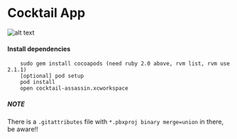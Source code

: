 # Cocktail App

![alt text](https://github.com/cocktail-ninja/cocktail-ipad/raw/master/preview.gif "Preview because running the app is a bother")


#### Install dependencies
	
		sudo gem install cocoapods (need ruby 2.0 above, rvm list, rvm use 2.1.1)
		[optional] pod setup
		pod install
		open cocktail-assassin.xcworkspace
		
		
##### NOTE
There is a `.gitattributes` file with `*.pbxproj binary merge=union` in there, be aware!!
